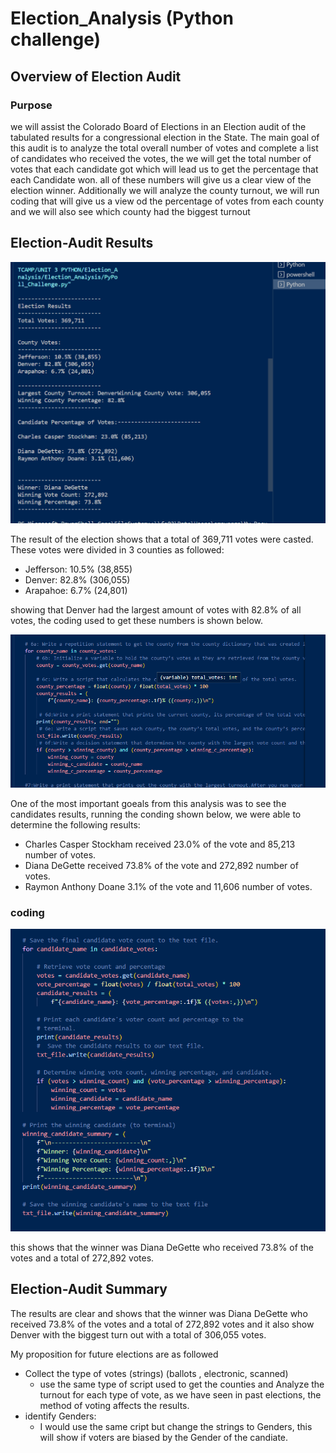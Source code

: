 # Election_Analysis (Python challenge)

## Overview of Election Audit
### Purpose
we will assist the Colorado Board of Elections in an Election audit of the tabulated results for a congressional election in the State. The main goal of this audit is to analyze the total overall number of votes and complete a list of candidates who received the votes, the we will get the total number of votes that each candidate got which will lead us to get the percentage that each Candidate won. all of these numbers will give us a clear view of the election winner.
Additionally we will analyze the county turnout, we will run coding that will give us a view od the percentage of votes from each county and we will also see which county had the biggest turnout

## Election-Audit Results
![election_analysis.png](election_analysis.png)

The result of the election shows that a total of 369,711 votes were casted. These votes were divided in 3 counties as followed:
* Jefferson: 10.5% (38,855)
* Denver: 82.8% (306,055)
* Arapahoe: 6.7% (24,801)

showing that Denver had the largest amount of votes with 82.8% of all votes, the coding used to get these numbers is shown below.

![total_number_of_votes_per_county.png](total_number_of_votes_per_county.png)

One of the most important goeals from this analysis was to see the candidates results, running the conding shown below, we were able to determine the following results:

* Charles Casper Stockham received 23.0% of the vote and 85,213 number of votes.
* Diana DeGette received 73.8% of the vote  and 272,892 number of votes.
* Raymon Anthony Doane 3.1% of the vote and 11,606 number of votes.

### coding
![percetage_by_candidate.png](percetage_by_candidate.png)

this shows that the winner was Diana DeGette who received 73.8% of the votes and a total of 272,892 votes.

## Election-Audit Summary

The results are clear and shows that the winner was Diana DeGette who received 73.8% of the votes and a total of 272,892 votes and it also show Denver with the biggest turn out with a total of 306,055 votes.

My proposition for future elections are as followed
 * Collect the type of votes (strings) (ballots , electronic, scanned)
    * use the same type of script used to get the counties and Analyze the turnout for each type of vote, as we have seen in past elections, the method of voting affects the results.
 * identify Genders:
    * I would use the same cript but change the strings to Genders, this will show if voters are biased by the Gender of the candiate.
  
      


